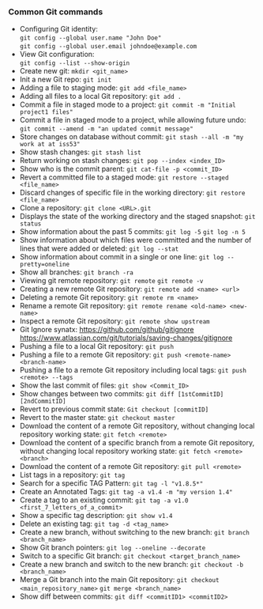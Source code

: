 ### Common Git commands
+ Configuring Git identity:  
`git config --global user.name "John Doe"`  
`git config --global user.email johndoe@example.com`  
+ View Git configuration:  
`git config --list --show-origin`  
+ Create new git:
`mkdir <git_name>`
+ Init a new Git repo:
`git init`
+ Adding a file to staging mode:
`git add <file_name>`
+ Adding all files to a local Git repository:
`git add .`
+ Commit a file in staged mode to a project:
`git commit -m "Initial project1 files"`
+ Commit a file in staged mode to a project, while allowing future undo:
`git commit --amend -m "an updated commit message"`
+ Store changes on database without commit:
`git stash --all -m "my work at at iss53"`
+ Show stash changes:
`git stash list`
+ Return working on stash changes:
`git pop --index <index_ID>`
+ Show who is the commit parent:
`git cat-file -p <commit_ID>`
+ Revert a committed file to a staged mode:
`git restore --staged <file_name>`
+ Discard changes of specific file in the working directory:
`git restore <file_name>`
+ Clone a repository:
`git clone <URL>.git`
+ Displays the state of the working directory and the staged snapshot:
`git status`
+ Show information about the past 5 commits:
`git log -5`
`git log -n 5`
+ Show information about which files were committed and the number of lines that were added or deleted:
`git log --stat`
+ Show information about commit in a single or one line:
`git log --pretty=oneline`
+ Show all branches:
`git branch -ra`
+ Viewing git remote repository:
`git remote`
`git remote -v`
+ Creating a new remote Git repository:
`git remote add <name> <url>`
+ Deleting a remote Git repository:
`git remote rm <name>`
+ Rename a remote Git repository:
`git remote rename <old-name> <new-name>`
+ Inspect a remote Git repository:
`git remote show upstream`
+ Git Ignore synatx:
	https://github.com/github/gitignore
	https://www.atlassian.com/git/tutorials/saving-changes/gitignore
+ Pushing a file to a local Git repository:
`git push`
+ Pushing a file to a remote Git repository:
`git push <remote-name> <branch-name>`
+ Pushing a file to a remote Git repository including local tags:
`git push <remote> --tags`
+ Show the last commit of files:
`git show <Commit_ID>`
+ Show changes between two commits:
`git diff [1stCommitID] [2ndCommitID]`
+ Revert to previous commit state:
`Git checkout [commitID]`
+ Revert to the master state:
`git checkout master`
+ Download the content of a remote Git repository, without changing local repository working state:
`git fetch <remote>`
+ Download the content of a specific branch from a remote Git repository, without changing local repository working state:
`git fetch <remote> <branch>`
+ Download the content of a remote Git repository:
`git pull <remote>`
+ List tags in a repository:
`git tag`
+ Search for a specific TAG Pattern:
`git tag -l "v1.8.5*"`
+ Create an Annotated Tags:
`git tag -a v1.4 -m "my version 1.4"`
+ Create a tag to an existing commit:
`git tag -a v1.0 <first_7_letters_of_a_commit>`
+ Show a specific tag description:
`git show v1.4`
+ Delete an existing tag:
`git tag -d <tag_name>`
+ Create a new branch, without switching to the new branch:
`git branch <branch_name>`
+ Show Git branch pointers:
`git log --oneline --decorate`
+ Switch to a specific Git branch:
`git checkout <target_branch_name>`
+ Create a new branch and switch to the new branch:
`git checkout -b <branch_name>`
+ Merge a Git branch into the main Git repository:
`git checkout <main_repository_name>`
`git merge <branch_name>`
+ Show diff between commits:
`git diff <commitID1> <commitID2>`
